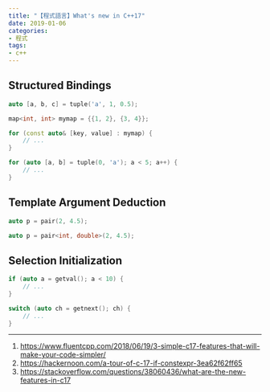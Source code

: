 ```yaml
---
title: "【程式語言】What's new in C++17"
date: 2019-01-06
categories:
- 程式
tags:
- c++
---
```


## Structured Bindings

```c++
auto [a, b, c] = tuple('a', 1, 0.5);
```

```c++
map<int, int> mymap = {{1, 2}, {3, 4}};

for (const auto& [key, value] : mymap) {
    // ...
}
```

```c++
for (auto [a, b] = tuple(0, 'a'); a < 5; a++) {
    // ...
}
```

## Template Argument Deduction

```c++ c++17
auto p = pair(2, 4.5);
```

```c++ c++14
auto p = pair<int, double>(2, 4.5);
```

## Selection Initialization

```c++
if (auto a = getval(); a < 10) {
    // ...
}
```

```c++
switch (auto ch = getnext(); ch) {
    // ...
}
```

---

1. https://www.fluentcpp.com/2018/06/19/3-simple-c17-features-that-will-make-your-code-simpler/
2. https://hackernoon.com/a-tour-of-c-17-if-constexpr-3ea62f62ff65
3. https://stackoverflow.com/questions/38060436/what-are-the-new-features-in-c17
